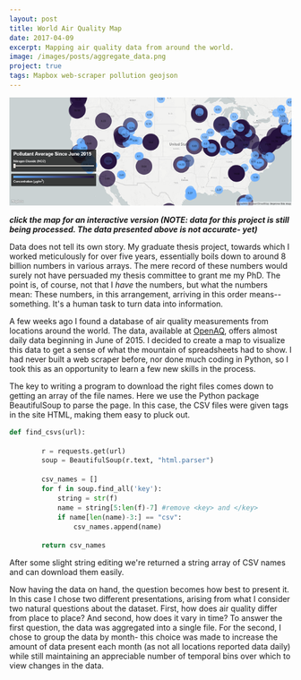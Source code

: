 ```yaml
---
layout: post
title: World Air Quality Map
date: 2017-04-09
excerpt: Mapping air quality data from around the world.
image: /images/posts/aggregate_data.png
project: true
tags: Mapbox web-scraper pollution geojson
---
```


[![image](/images/posts/aggregate_data.png)](/projects/AirQuality/World_Data)
<!--(/projects/AirQuality/AQmap_static.html)-->
***click the map for an interactive version (NOTE: data for this project is still being processed. The data presented above is not accurate- yet)***

Data does not tell its own story. My graduate thesis project, towards which I worked meticulously for over five years, essentially boils down to around 8 billion numbers in various arrays. The mere record of these numbers would surely not have persuaded my thesis committee to grant me my PhD. The point is, of course, not that I *have* the numbers, but what the numbers mean: These numbers, in this arrangement, arriving in this order means-- something. It's a human task to turn data into information.

A few weeks ago I found a database of air quality measurements from locations around the world. The data, available at [OpenAQ](https://openaq-data.s3.amazonaws.com/index.html), offers almost daily data beginning in June of 2015. I decided to create a map to visualize this data to get a sense of what the mountain of spreadsheets had to show. I had never built a web scraper before, nor done much coding in Python, so I took this as an opportunity to learn a few new skills in the process.

The key to writing a program to download the right files comes down to getting an array of the file names. Here we use the Python package BeautifulSoup to parse the page. In this case, the CSV files were given <key> tags in the site HTML, making them easy to pluck out.
```py
def find_csvs(url):

        r = requests.get(url)
        soup = BeautifulSoup(r.text, "html.parser")

        csv_names = []
        for f in soup.find_all('key'):
            string = str(f)
            name = string[5:len(f)-7] #remove <key> and </key>
            if name[len(name)-3:] == "csv":
                csv_names.append(name)

        return csv_names
```
After some slight string editing we're returned a string array of CSV names and can download them easily.

Now having the data on hand, the question becomes how best to present it. In this case I chose two different presentations, arising from what I consider two natural questions about the dataset. First, how does air quality differ from place to place? And second, how does it vary in time? To answer the first question, the data was aggregated into a single file. For the second, I chose to group the data by month- this choice was made to increase the amount of data present each month (as not all locations reported data daily) while still maintaining an appreciable number of temporal bins over which to view changes in the data.
